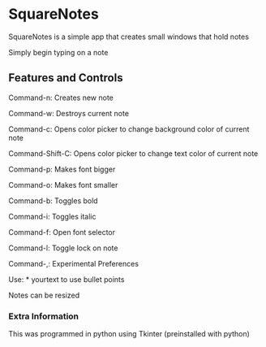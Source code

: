 # SquareNotes

SquareNotes is a simple app that creates small windows that hold notes

Simply begin typing on a note

## Features and Controls

Command-n: Creates new note

Command-w: Destroys current note

Command-c: Opens color picker to change background color of current note

Command-Shift-C: Opens color picker to change text color of current note

Command-p: Makes font bigger

Command-o: Makes font smaller

Command-b: Toggles bold

Command-i: Toggles italic

Command-f: Open font selector

Command-l: Toggle lock on note

Command-,: Experimental Preferences

Use: * yourtext to use bullet points

Notes can be resized

### Extra Information

This was programmed in python using Tkinter (preinstalled with python)
